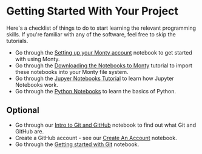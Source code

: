 # Getting Started With Your Project

Here's a checklist of things to do to start learning the relevant programming skills. If you're familiar with any of the software, feel free to skip the tutorials.

- Go through the [Setting up your Monty account](Resources/Jupyter_Notebooks/01_Monty.ipynb) notebook to get started with using Monty.
- Go through the [Downloading the Notebooks to Monty](Resources/Jupyter_Notebooks/02_download_notebooks.ipynb) tutorial to import these notebooks into your Monty file system.
- Go through the [Jupyer Notebooks Tutorial](Resources/Jupyter_Notebooks/03_using_notebooks.ipynb) to learn how Jupyter Notebooks work.
- Go through the [Python Notebooks](Resources/Python/exercises) to learn the basics of Python.


## Optional

- Go through our [Intro to Git and GitHub](Resources/Git/Notebooks/01_introduction.ipynb) notebook to find out what Git and GitHub are.
- Create a GitHub account - see our [Create An Account](Resources/Git/Notebooks/02_create_account.ipynb) notebook.
- Go through the [Getting started with Git](Resources/Git/Notebooks/03_getting_started.ipynb) notebook.
